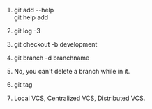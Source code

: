 1. git add --help  
   git help add  
  
2. git log -3  
  
3. git checkout -b development  
  
4. git branch -d branchname  
  
5. No, you can't delete a branch while in it.  
  
6. git tag  
  
7. Local VCS, Centralized VCS, Distributed VCS.  
